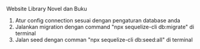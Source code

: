 Website Library Novel dan Buku

1. Atur config connection sesuai dengan pengaturan database anda
2. Jalankan migration dengan command  "npx sequelize-cli db:migrate" di terminal
3. Jalan seed dengan comman "npx sequelize-cli db:seed:all" di terminal

